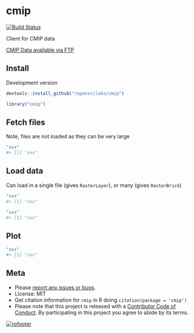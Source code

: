cmip
====



[![Build Status](https://travis-ci.org/ropenscilabs/cmip.svg?branch=master)](https://travis-ci.org/ropenscilabs/cmip)

Client for CMIP data

[CMIP Data available via FTP](http://gdo-dcp.ucllnl.org/downscaled_cmip_projections/dcpInterface.html#Projections:%20Complete%20Archives)

## Install

Development version


```r
devtools::install_github("ropenscilabs/cmip")
```


```r
library("cmip")
```

## Fetch files

Note, files are not loaded as they can be very large


```r
"xxx"
#> [1] "xxx"
```

## Load data

Can load in a single file (gives `RasterLayer`), or many (gives `RasterBrick`)


```r
"xxx"
#> [1] "xxx"
```


```r
"xxx"
#> [1] "xxx"
```

## Plot


```r
"xxx"
#> [1] "xxx"
```


## Meta

* Please [report any issues or bugs](https://github.com/ropenscilabs/cmip/issues).
* License: MIT
* Get citation information for `cmip` in R doing `citation(package = 'cmip')`
* Please note that this project is released with a [Contributor Code of Conduct](CONDUCT.md). By participating in this project you agree to abide by its terms.

[![rofooter](http://ropensci.org/public_images/github_footer.png)](http://ropensci.org)
